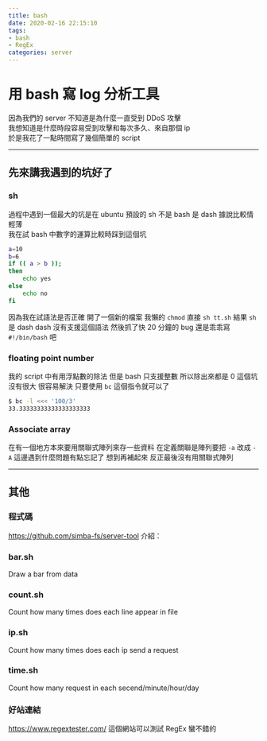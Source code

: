 ```yaml
---
title: bash
date: 2020-02-16 22:15:10
tags:
- bash
- RegEx
categories: server
---
```


# 用 bash 寫 log 分析工具
因為我們的 server 不知道是為什麼一直受到 DDoS 攻擊  
我想知道是什麼時段容易受到攻擊和每次多久、來自那個 ip  
於是我花了一點時間寫了幾個簡單的 script

---
## 先來講我遇到的坑好了

### sh
過程中遇到一個最大的坑是在 ubuntu 預設的 sh 不是 bash
是 dash
據說比較情輕薄  
我在試 bash 中數字的運算比較時踩到這個坑
```bash
a=10
b=6
if (( a > b ));
then
	echo yes
else
	echo no
fi
```
因為我在試語法是否正確
開了一個新的檔案
我懶的 `chmod` 直接 `sh tt.sh` 
結果 `sh` 是 dash
dash 沒有支援這個語法
然後抓了快 20 分鐘的 bug
還是乖乖寫 `#!/bin/bash` 吧

### floating point number
我的 script 中有用浮點數的除法
但是 bash 只支援整數
所以除出來都是 0
這個坑沒有很大
很容易解決
只要使用 `bc` 這個指令就可以了
```bash
$ bc -l <<< '100/3'
33.33333333333333333333
```

### Associate array
在有一個地方本來要用關聯式陣列來存一些資料
在定義關聯是陣列要把 `-a` 改成 `-A`
這邊遇到什麼問題有點忘記了
想到再補起來
反正最後沒有用關聯式陣列

---

## 其他
### 程式碼
https://github.com/simba-fs/server-tool
介紹：
### bar.sh
Draw a bar from data
### count.sh
Count how many times does each line appear in file
### ip.sh
Count how many times does each ip send a request
### time.sh
Count how many request in each secend/minute/hour/day
### 好站連結
https://www.regextester.com/
這個網站可以測試 RegEx
蠻不錯的
